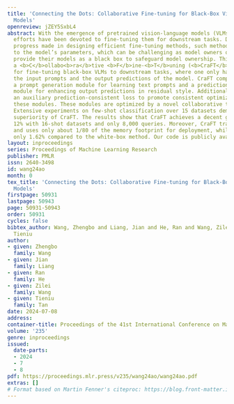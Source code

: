 ```yaml
---
title: 'Connecting the Dots: Collaborative Fine-tuning for Black-Box Vision-Language
  Models'
openreview: jZEY5SxbL4
abstract: With the emergence of pretrained vision-language models (VLMs), considerable
  efforts have been devoted to fine-tuning them for downstream tasks. Despite the
  progress made in designing efficient fine-tuning methods, such methods require access
  to the model’s parameters, which can be challenging as model owners often opt to
  provide their models as a black box to safeguard model ownership. This paper proposes
  a <b>C</b>ollabo<b>ra</b>tive <b>F</b>ine-<b>T</b>uning (<b>CraFT</b>) approach
  for fine-tuning black-box VLMs to downstream tasks, where one only has access to
  the input prompts and the output predictions of the model. CraFT comprises two modules,
  a prompt generation module for learning text prompts and a prediction refinement
  module for enhancing output predictions in residual style. Additionally, we introduce
  an auxiliary prediction-consistent loss to promote consistent optimization across
  these modules. These modules are optimized by a novel collaborative training algorithm.
  Extensive experiments on few-shot classification over 15 datasets demonstrate the
  superiority of CraFT. The results show that CraFT achieves a decent gain of about
  12% with 16-shot datasets and only 8,000 queries. Moreover, CraFT trains faster
  and uses only about 1/80 of the memory footprint for deployment, while sacrificing
  only 1.62% compared to the white-box method. Our code is publicly available at https://github.com/mrflogs/CraFT.
layout: inproceedings
series: Proceedings of Machine Learning Research
publisher: PMLR
issn: 2640-3498
id: wang24ao
month: 0
tex_title: 'Connecting the Dots: Collaborative Fine-tuning for Black-Box Vision-Language
  Models'
firstpage: 50931
lastpage: 50943
page: 50931-50943
order: 50931
cycles: false
bibtex_author: Wang, Zhengbo and Liang, Jian and He, Ran and Wang, Zilei and Tan,
  Tieniu
author:
- given: Zhengbo
  family: Wang
- given: Jian
  family: Liang
- given: Ran
  family: He
- given: Zilei
  family: Wang
- given: Tieniu
  family: Tan
date: 2024-07-08
address:
container-title: Proceedings of the 41st International Conference on Machine Learning
volume: '235'
genre: inproceedings
issued:
  date-parts:
  - 2024
  - 7
  - 8
pdf: https://proceedings.mlr.press/v235/wang24ao/wang24ao.pdf
extras: []
# Format based on Martin Fenner's citeproc: https://blog.front-matter.io/posts/citeproc-yaml-for-bibliographies/
---
```

